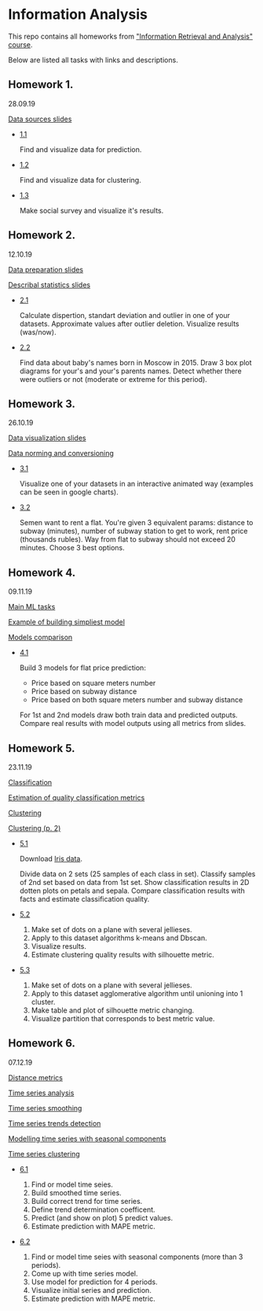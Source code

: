 # Information Analysis

This repo contains all homeworks from ["Information Retrieval and Analysis" course](slides).

Below are listed all tasks with links and descriptions.

## Homework 1. 
28.09.19

[Data sources slides](slides/05_Анализ%20данных_Источники%20данных.pptx)

- [1.1](DataVisualization/notebooks/RegressionEnergyConsumption.ipynb)

   Find and visualize data for prediction.

- [1.2](DataVisualization/notebooks/ClusteringMallCustomers.ipynb)

   Find and visualize data for clustering.

- [1.3](DataVisualization/notebooks/SurveyVisualization.ipynb)

   Make social survey and visualize it's results.


## Homework 2. 
12.10.19

[Data preparation slides](slides/06_Анализ%20данных_Подготовка%20данных.pptx)

[Describal statistics slides](slides/07_Анализ%20данных_Описательные%20статистики.pptx)

 - [2.1](DataAnalysis/notebooks/MallCustomersOutliersDetection.ipynb)
 
   Calculate dispertion, standart deviation and outlier in one of your datasets. Approximate values after outlier deletion. Visualize results (was/now).

 - [2.2](DataAnalysis/notebooks/NewbornNamesBoxPlots.ipynb)

   Find data about baby's names born in Moscow in 2015. Draw 3 box plot diagrams for your's and your's parents names. Detect whether there were outliers or not (moderate or extreme for this period).

## Homework 3. 
26.10.19

[Data visualization slides](slides/08_Анализ%20данных_Визуализация%20данных.pptx)

[Data norming and conversioning](slides/09_Анализ%20данных_Преобразование%20%20и%20нормировка%20данных.pptx)

 - [3.1](AnimatedVisualizationAndFlatRent/notebooks/InteractiveVisualizations.ipynb)
   
   Visualize one of your datasets in an interactive animated way (examples can be seen in google charts).   
   
 - [3.2](AnimatedVisualizationAndFlatRent/notebooks/FlatOptionsAnalyzing.ipynb)
   
   Semen want to rent a flat. You're given 3 equivalent params: distance to subway (minutes), number of subway station to get to work, rent price (thousands rubles). Way from flat to subway should not exceed 20 minutes. Choose 3 best options.
   
## Homework 4. 
09.11.19

[Main ML tasks](slides/10_Анализ%20данных_Основные%20задачи%20МО.pptx)

[Example of building simpliest model](slides/11_Анализ%20данных_Пример%20построения%20простейшей%20модели.pptx)

[Models comparison](slides/12_Анализ%20данных_Оценка%20качества%20прогнозирования.pptx)

 - [4.1](FlatPricePrediction/notebooks/FlatPricePrediction.ipynb)
   
   Build 3 models for flat price prediction:
      - Price based on square meters number
      - Price based on subway distance
      - Price based on both square meters number and subway distance
   
   For 1st and 2nd models draw both train data and predicted outputs. Compare real results with model outputs using all metrics from slides.
   
## Homework 5. 
23.11.19

[Classification](/slides/13_Анализ%20данных_Классификация.pptx)

[Estimation of quality classification metrics](/slides/14_Анализ%20данных_Оценка%20качества%20классификации.pptx)

[Clustering](/slides/15_Анализ%20данных_Кластеризация.pptx)

[Clustering (p. 2)](/slides/16_Анализ%20данных_Кластеризация%20(продолжение).pptx)

 - [5.1]()
   
   Download [Iris data](http://archive.ics.uci.edu/ml/datasets/Iris).
   
   Divide data on 2 sets (25 samples of each class in set). Classify samples of 2nd set based on data from 1st set. Show classification results in 2D dotten plots on petals and sepala. Compare classification results with facts and estimate classification quality.
   
 - [5.2]()
 
   1) Make set of dots on a plane with several jellieses.
   2) Apply to this dataset algorithms k-means and Dbscan.
   3) Visualize results.
   4) Estimate clustering quality results with silhouette metric.
   
 - [5.3]()
 
   1) Make set of dots on a plane with several jellieses.
   2) Apply to this dataset agglomerative algorithm until unioning into 1 cluster.
   3) Make table and plot of silhouette metric changing.
   4) Visualize partition that corresponds to best metric value.

## Homework 6. 
07.12.19

[Distance metrics](/slides/17_Анализ%20данных_Метрики%20расстояний%20для%20различных%20шкал.pptx)

[Time series analysis](/slides/18_Анализ%20временных%20рядов.pptx)

[Time series smoothing](/slides/19_Сглаживание%20временных%20рядов.pptx)

[Time series trends detection](/slides/20_Определение%20трендов%20временных%20рядов.pptx)

[Modelling time series with seasonal components](/slides/21_Моделирование%20временных%20рядов%20с%20сезонными%20составляющими.pptx)

[Time series clustering](/slides/22_Кластеризация%20временных%20рядов.pptx)

 - [6.1]()
   
   1) Find or model time seies.
   2) Build smoothed time series.
   3) Build correct trend for time series.
   4) Define trend determination coefficent.
   5) Predict (and show on plot) 5 predict values.
   6) Estimate prediction with MAPE metric.
   
 - [6.2]()
 
   1) Find or model time seies with seasonal components (more than 3 periods).
   2) Come up with time series model.
   3) Use model for prediction for 4 periods.
   4) Visualize initial series and prediction.
   5) Estimate prediction with MAPE metric.
